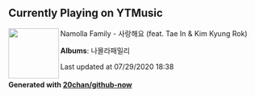 ## Currently Playing on YTMusic

[<img align="left" width="100" src="https://lh3.googleusercontent.com/wIUMcQbTpURCgzDjdTPsN8FJJwSCvOF8FMHcPS6ECWfwq0i2qR-YPDyX0cnsclJ-Hf4TnUrlLnhsQf4H">](https://music.youtube.com/channel/UCuKY9FpJLJHnfRPFWDpd2nQ)

Namolla Family - 사랑해요 (feat. Tae In & Kim Kyung Rok)

**Albums**: 나몰라패밀리

Last updated at 07/29/2020 18:38

#### Generated with [20chan/github-now](https://github.com/20chan/github-now)


<!--
**20chan/20chan** is a ✨ _special_ ✨ repository because its `README.md` (this file) appears on your GitHub profile.

Here are some ideas to get you started:

- 🔭 I’m currently working on ...
- 🌱 I’m currently learning ...
- 👯 I’m looking to collaborate on ...
- 🤔 I’m looking for help with ...
- 💬 Ask me about ...
- 📫 How to reach me: ...
- 😄 Pronouns: ...
- ⚡ Fun fact: ...
-->
